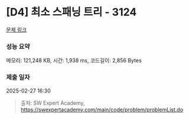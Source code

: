 # [D4] 최소 스패닝 트리 - 3124 

[문제 링크](https://swexpertacademy.com/main/code/problem/problemDetail.do?contestProbId=AV_mSnmKUckDFAWb) 

### 성능 요약

메모리: 121,248 KB, 시간: 1,938 ms, 코드길이: 2,856 Bytes

### 제출 일자

2025-02-27 16:30



> 출처: SW Expert Academy, https://swexpertacademy.com/main/code/problem/problemList.do